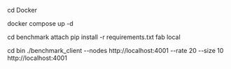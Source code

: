 cd Docker

docker compose up -d


cd benchmark
attach
pip install -r requirements.txt
fab local

cd bin
./benchmark_client --nodes http://localhost:4001 --rate 20 --size 10 http://localhost:4001